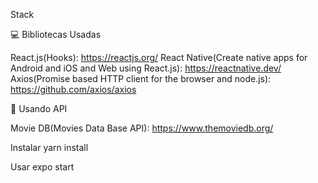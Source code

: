 Stack

💻 Bibliotecas Usadas

React.js(Hooks): https://reactjs.org/
React Native(Create native apps for Android and iOS and Web using React.js): https://reactnative.dev/
Axios(Promise based HTTP client for the browser and node.js): https://github.com/axios/axios

📡 Usando API

Movie DB(Movies Data Base API): https://www.themoviedb.org/

Instalar 
yarn install

Usar
expo start
